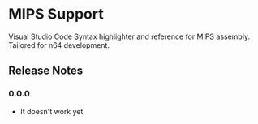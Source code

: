# MIPS Support
Visual Studio Code Syntax highlighter and reference for MIPS assembly.  Tailored for n64 development.

## Release Notes

### 0.0.0

* It doesn't work yet